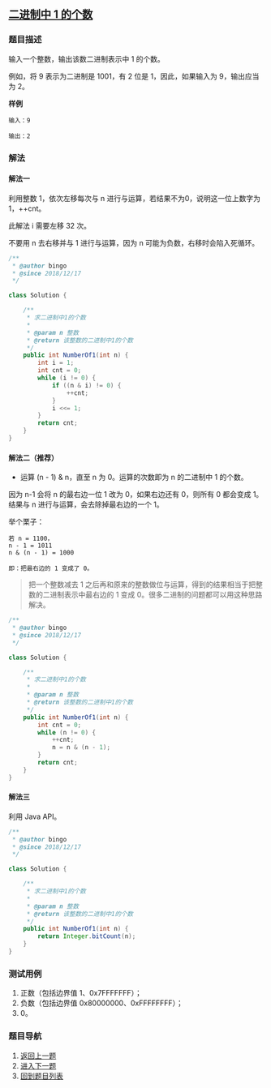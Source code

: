 ## [二进制中 1 的个数](https://www.acwing.com/problem/content/25/)

### 题目描述
输入一个整数，输出该数二进制表示中 1 的个数。

例如，将 9 表示为二进制是 1001，有 2 位是 1，因此，如果输入为 9，输出应当为 2。

**样例**
```
输入：9

输出：2
```

### 解法
#### 解法一
利用整数 1，依次左移每次与 n 进行与运算，若结果不为0，说明这一位上数字为 1，++cnt。

此解法 i 需要左移 32 次。

不要用 n 去右移并与 1 进行与运算，因为 n 可能为负数，右移时会陷入死循环。

```java
/**
 * @author bingo
 * @since 2018/12/17
 */

class Solution {

    /**
     * 求二进制中1的个数
     * 
     * @param n 整数
     * @return 该整数的二进制中1的个数
     */
    public int NumberOf1(int n) {
        int i = 1;
        int cnt = 0;
        while (i != 0) {
            if ((n & i) != 0) {
                ++cnt;
            }
            i <<= 1;
        }
        return cnt;
    }
}
```

#### 解法二（推荐）
- 运算 (n - 1) & n，直至 n 为 0。运算的次数即为 n 的二进制中 1 的个数。

因为 n-1 会将 n 的最右边一位 1 改为 0，如果右边还有 0，则所有 0 都会变成 1。结果与 n 进行与运算，会去除掉最右边的一个 1。

举个栗子：
```
若 n = 1100，
n - 1 = 1011
n & (n - 1) = 1000

即：把最右边的 1 变成了 0。
```

> 把一个整数减去 1 之后再和原来的整数做位与运算，得到的结果相当于把整数的二进制表示中最右边的 1 变成 0。很多二进制的问题都可以用这种思路解决。

```java
/**
 * @author bingo
 * @since 2018/12/17
 */

class Solution {

    /**
     * 求二进制中1的个数
     * 
     * @param n 整数
     * @return 该整数的二进制中1的个数
     */
    public int NumberOf1(int n) {
        int cnt = 0;
        while (n != 0) {
            ++cnt;
            n = n & (n - 1);
        }
        return cnt;
    }
}
```

#### 解法三
利用 Java API。
```java
/**
 * @author bingo
 * @since 2018/12/17
 */

class Solution {

    /**
     * 求二进制中1的个数
     *
     * @param n 整数
     * @return 该整数的二进制中1的个数
     */
    public int NumberOf1(int n) {
        return Integer.bitCount(n);
    }
}
```

### 测试用例
1. 正数（包括边界值 1、0x7FFFFFFF）；
2. 负数（包括边界值 0x80000000、0xFFFFFFFF）；
3. 0。

### 题目导航
1. [返回上一题](/solution/剑指Offer/14_CuttingRope/README.md)
2. [进入下一题](/solution/剑指Offer/16_Power/README.md)
3. [回到题目列表](../README.md)